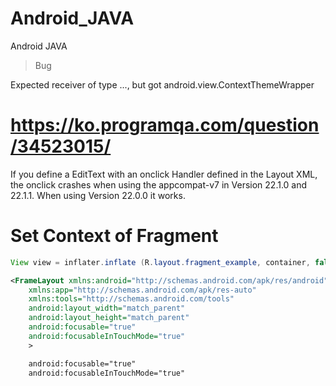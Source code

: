 # Android_JAVA
Android JAVA

> Bug

Expected receiver of type ..., but got android.view.ContextThemeWrapper

# https://ko.programqa.com/question/34523015/

If you define a EditText with an onclick Handler defined in the Layout XML, the onclick crashes when using the appcompat-v7 in Version 22.1.0 and 22.1.1. When using Version 22.0.0 it works. 

# Set Context of Fragment
```JAVA
View view = inflater.inflate (R.layout.fragment_example, container, false
```

```XML
<FrameLayout xmlns:android="http://schemas.android.com/apk/res/android"
    xmlns:app="http://schemas.android.com/apk/res-auto"
    xmlns:tools="http://schemas.android.com/tools"
    android:layout_width="match_parent"
    android:layout_height="match_parent"
    android:focusable="true"
    android:focusableInTouchMode="true"
    >
```

```XML
    android:focusable="true"
    android:focusableInTouchMode="true"
```
